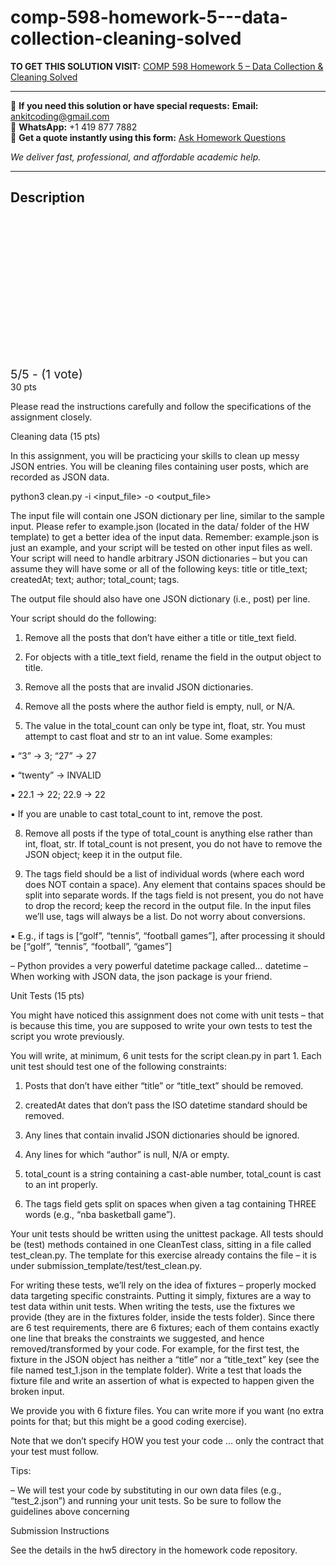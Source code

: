 # comp-598-homework-5---data-collection-cleaning-solved
**TO GET THIS SOLUTION VISIT:** [COMP 598 Homework 5 – Data Collection & Cleaning Solved](https://www.ankitcodinghub.com/product/comp-598-homework-5-data-collection-cleaning-solved/)


---

📩 **If you need this solution or have special requests:** **Email:** ankitcoding@gmail.com  
📱 **WhatsApp:** +1 419 877 7882  
📄 **Get a quote instantly using this form:** [Ask Homework Questions](https://www.ankitcodinghub.com/services/ask-homework-questions/)

*We deliver fast, professional, and affordable academic help.*

---

<h2>Description</h2>



<div class="kk-star-ratings kksr-auto kksr-align-center kksr-valign-top" data-payload="{&quot;align&quot;:&quot;center&quot;,&quot;id&quot;:&quot;110767&quot;,&quot;slug&quot;:&quot;default&quot;,&quot;valign&quot;:&quot;top&quot;,&quot;ignore&quot;:&quot;&quot;,&quot;reference&quot;:&quot;auto&quot;,&quot;class&quot;:&quot;&quot;,&quot;count&quot;:&quot;1&quot;,&quot;legendonly&quot;:&quot;&quot;,&quot;readonly&quot;:&quot;&quot;,&quot;score&quot;:&quot;5&quot;,&quot;starsonly&quot;:&quot;&quot;,&quot;best&quot;:&quot;5&quot;,&quot;gap&quot;:&quot;4&quot;,&quot;greet&quot;:&quot;Rate this product&quot;,&quot;legend&quot;:&quot;5\/5 - (1 vote)&quot;,&quot;size&quot;:&quot;24&quot;,&quot;title&quot;:&quot;COMP 598 Homework 5 – Data Collection \u0026amp; Cleaning Solved&quot;,&quot;width&quot;:&quot;138&quot;,&quot;_legend&quot;:&quot;{score}\/{best} - ({count} {votes})&quot;,&quot;font_factor&quot;:&quot;1.25&quot;}">

<div class="kksr-stars">

<div class="kksr-stars-inactive">
            <div class="kksr-star" data-star="1" style="padding-right: 4px">


<div class="kksr-icon" style="width: 24px; height: 24px;"></div>
        </div>
            <div class="kksr-star" data-star="2" style="padding-right: 4px">


<div class="kksr-icon" style="width: 24px; height: 24px;"></div>
        </div>
            <div class="kksr-star" data-star="3" style="padding-right: 4px">


<div class="kksr-icon" style="width: 24px; height: 24px;"></div>
        </div>
            <div class="kksr-star" data-star="4" style="padding-right: 4px">


<div class="kksr-icon" style="width: 24px; height: 24px;"></div>
        </div>
            <div class="kksr-star" data-star="5" style="padding-right: 4px">


<div class="kksr-icon" style="width: 24px; height: 24px;"></div>
        </div>
    </div>

<div class="kksr-stars-active" style="width: 138px;">
            <div class="kksr-star" style="padding-right: 4px">


<div class="kksr-icon" style="width: 24px; height: 24px;"></div>
        </div>
            <div class="kksr-star" style="padding-right: 4px">


<div class="kksr-icon" style="width: 24px; height: 24px;"></div>
        </div>
            <div class="kksr-star" style="padding-right: 4px">


<div class="kksr-icon" style="width: 24px; height: 24px;"></div>
        </div>
            <div class="kksr-star" style="padding-right: 4px">


<div class="kksr-icon" style="width: 24px; height: 24px;"></div>
        </div>
            <div class="kksr-star" style="padding-right: 4px">


<div class="kksr-icon" style="width: 24px; height: 24px;"></div>
        </div>
    </div>
</div>


<div class="kksr-legend" style="font-size: 19.2px;">
            5/5 - (1 vote)    </div>
    </div>
30 pts

Please read the instructions carefully and follow the specifications of the assignment closely.

Cleaning data (15 pts)

In this assignment, you will be practicing your skills to clean up messy JSON entries. You will be cleaning files containing user posts, which are recorded as JSON data.

python3 clean.py -i &lt;input_file&gt; -o &lt;output_file&gt;

The input file will contain one JSON dictionary per line, similar to the sample input. Please refer to example.json (located in the data/ folder of the HW template) to get a better idea of the input data. Remember: example.json is just an example, and your script will be tested on other input files as well. Your script will need to handle arbitrary JSON dictionaries – but you can assume they will have some or all of the following keys: title or title_text; createdAt; text; author; total_count; tags.

The output file should also have one JSON dictionary (i.e., post) per line.

Your script should do the following:

1. Remove all the posts that don’t have either a title or title_text field.

2. For objects with a title_text field, rename the field in the output object to title.

5. Remove all the posts that are invalid JSON dictionaries.

6. Remove all the posts where the author field is empty, null, or N/A.

7. The value in the total_count can only be type int, float, str. You must attempt to cast float and str to an int value. Some examples:

▪ “3” → 3; “27” → 27

▪ “twenty” → INVALID

▪ 22.1 → 22; 22.9 → 22

▪ If you are unable to cast total_count to int, remove the post.

8. Remove all posts if the type of total_count is anything else rather than int, float, str. If total_count is not present, you do not have to remove the JSON object; keep it in the output file.

9. The tags field should be a list of individual words (where each word does NOT contain a space). Any element that contains spaces should be split into separate words. If the tags field is not present, you do not have to drop the record; keep the record in the output file. In the input files we’ll use, tags will always be a list. Do not worry about conversions.

▪ E.g., if tags is [“golf”, “tennis”, “football games”], after processing it should be [“golf”, “tennis”, “football”, “games”]

– Python provides a very powerful datetime package called… datetime – When working with JSON data, the json package is your friend.

Unit Tests (15 pts)

You might have noticed this assignment does not come with unit tests – that is because this time, you are supposed to write your own tests to test the script you wrote previously.

You will write, at minimum, 6 unit tests for the script clean.py in part 1. Each unit test should test one of the following constraints:

1. Posts that don’t have either “title” or “title_text” should be removed.

2. createdAt dates that don’t pass the ISO datetime standard should be removed.

3. Any lines that contain invalid JSON dictionaries should be ignored.

4. Any lines for which “author” is null, N/A or empty.

5. total_count is a string containing a cast-able number, total_count is cast to an int properly.

6. The tags field gets split on spaces when given a tag containing THREE words (e.g., “nba basketball game”).

Your unit tests should be written using the unittest package. All tests should be (test) methods contained in one CleanTest class, sitting in a file called test_clean.py. The template for this exercise already contains the file – it is under submission_template/test/test_clean.py.

For writing these tests, we’ll rely on the idea of fixtures – properly mocked data targeting specific constraints. Putting it simply, fixtures are a way to test data within unit tests. When writing the tests, use the fixtures we provide (they are in the fixtures folder, inside the tests folder). Since there are 6 test requirements, there are 6 fixtures; each of them contains exactly one line that breaks the constraints we suggested, and hence removed/transformed by your code. For example, for the first test, the fixture in the JSON object has neither a “title” nor a “title_text” key (see the file named test_1.json in the template folder). Write a test that loads the fixture file and write an assertion of what is expected to happen given the broken input.

We provide you with 6 fixture files. You can write more if you want (no extra points for that; but this might be a good coding exercise).

Note that we don’t specify HOW you test your code … only the contract that your test must follow.

Tips:

– We will test your code by substituting in our own data files (e.g., “test_2.json”) and running your unit tests. So be sure to follow the guidelines above concerning

Submission Instructions

See the details in the hw5 directory in the homework code repository.

